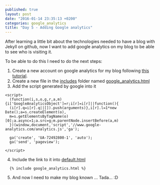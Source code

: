 ```yaml
---
published: true
layout: post
date: "2016-01-14 23:35:13 +0200"
categories: google_analytics
title: "Day 5 - Adding Google analytics"
---
```


After learning a little bit about the technologies needed to have a blog with Jekyll on github, now I want to add google analytics on my blog to be able to see who is visiting it.

To be able to do this I need to do the next steps:
1. Create a new account on google analytics for my blog following [this tutorial](https://support.google.com/sites/answer/97459?hl=en).  
2. Create a new file in the [includes](https://github.com/melaniaandrisan/melaniaandrisan.github.io/tree/master/_includes) folder named [google_analytics.html](https://github.com/melaniaandrisan/melaniaandrisan.github.io/blob/master/_includes/google_analytics.html)  
3. Add the script generated by google into it  

  ~~~
  <script>
    (function(i,s,o,g,r,a,m){i['GoogleAnalyticsObject']=r;i[r]=i[r]||function(){
    (i[r].q=i[r].q||[]).push(arguments)},i[r].l=1*new Date();a=s.createElement(o),
    m=s.getElementsByTagName(o)[0];a.async=1;a.src=g;m.parentNode.insertBefore(a,m)
    })(window,document,'script','//www.google-analytics.com/analytics.js','ga');

    ga('create', 'UA-72492800-1', 'auto');
    ga('send', 'pageview');

  </script>
  ~~~

4. Include the link to it into [default.html](https://github.com/melaniaandrisan/melaniaandrisan.github.io/blob/master/_layouts/default.html)

  ~~~
    {% include google_analytics.html %}
  ~~~

5. And now I need to make my blog known ... Tada... :D

